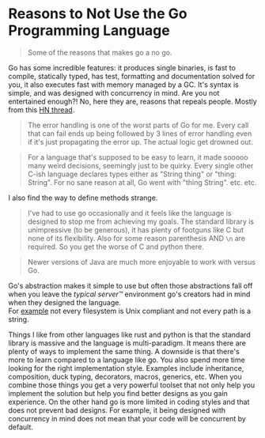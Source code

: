 # Reasons to Not Use the Go Programming Language

> Some of the reasons that makes go a no go.

Go has some incredible features: it produces single binaries, is fast to compile, statically typed, has test, formatting and documentation solved for you, it also executes fast with memory managed by a GC. It's syntax is simple, and was designed with concurrency in mind. Are you not entertained enough?!
No, here they are, reasons that repeals people. Mostly from this [HN thread](https://news.ycombinator.com/item?id=42083547). 

> The error handling is one of the worst parts of Go for me.
> Every call that can fail ends up being followed by 3 lines of error handling even if it's just propagating the error up.
> The actual logic get drowned out.

> For a language that's supposed to be easy to learn, it made sooooo many weird decisions, seemingly just to be quirky.
> Every single other C-ish language declares types either as "String thing" or "thing: String".
> For no sane reason at all, Go went with "thing String". etc. etc.

I also find the way to define methods strange.

> I've had to use go occasionally and it feels like the language is designed to stop me from achieving my goals.
> The standard library is unimpressive (to be generous), it has plenty of footguns like C but none of its flexibility.
> Also for some reason parenthesis AND `\n` are required. So you get the worse of C and python there.

> Newer versions of Java are much more enjoyable to work with versus Go.

Go's abstraction makes it simple to use but often those abstractions fall off when you leave the _typical server™_ environment go's creators had in mind when they designed the language.  
For [example](https://fasterthanli.me/articles/i-want-off-mr-golangs-wild-ride) not every filesystem is Unix compliant and not every path is a string.

Things I like from other languages like rust and python is that the standard library is massive and the language is multi-paradigm. It means there are plenty of ways to implement the same thing. A downside is that there's more to learn compared to a language like go. You also spend more time looking for the right implementation style. Examples include inheritance, composition, duck typing, decorators, macros, generics, etc.
When you combine those things you get a very powerful toolset that not only help you implement the solution but help you find better designs as you gain experience. On the other hand go is more limited in coding styles and that does not prevent bad designs. For example, it being designed with concurrency in mind does not mean that your code will be concurrent by default.